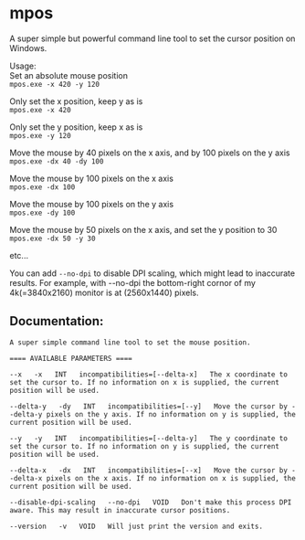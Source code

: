 # mpos
A super simple but powerful command line tool to set the cursor position on Windows.  

Usage:  
Set an absolute mouse position  
```mpos.exe -x 420 -y 120```

Only set the x position, keep y as is  
```mpos.exe -x 420```

Only set the y position, keep x as is  
```mpos.exe -y 120```

Move the mouse by 40 pixels on the x axis, and by 100 pixels on the y axis  
```mpos.exe -dx 40 -dy 100```

Move the mouse by 100 pixels on the x axis  
```mpos.exe -dx 100```

Move the mouse by 100 pixels on the y axis  
```mpos.exe -dy 100```

Move the mouse by 50 pixels on the x axis, and set the y position to 30  
```mpos.exe -dx 50 -y 30```

etc...

You can add `--no-dpi` to disable DPI scaling, which might lead to inaccurate results. For example, with --no-dpi the bottom-right cornor of my 4k(=3840x2160) monitor is at (2560x1440) pixels.

## Documentation:
```
A super simple command line tool to set the mouse position.

==== AVAILABLE PARAMETERS ====

--x   -x   INT   incompatibilities=[--delta-x]   The x coordinate to set the cursor to. If no information on x is supplied, the current position will be used.

--delta-y   -dy   INT   incompatibilities=[--y]   Move the cursor by --delta-y pixels on the y axis. If no information on y is supplied, the current position will be used.

--y   -y   INT   incompatibilities=[--delta-y]   The y coordinate to set the cursor to. If no information on y is supplied, the current position will be used.

--delta-x   -dx   INT   incompatibilities=[--x]   Move the cursor by --delta-x pixels on the x axis. If no information on x is supplied, the current position will be used.

--disable-dpi-scaling   --no-dpi   VOID   Don't make this process DPI aware. This may result in inaccurate cursor positions.

--version   -v   VOID   Will just print the version and exits.
```